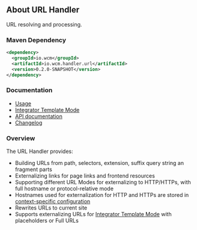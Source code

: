 ## About URL Handler

URL resolving and processing.


### Maven Dependency

```xml
<dependency>
  <groupId>io.wcm</groupId>
  <artifactId>io.wcm.handler.url</artifactId>
  <version>0.2.0-SNAPSHOT</version>
</dependency>
```

### Documentation

* [Usage][usage]
* [Integrator Template Mode][integrator]
* [API documentation][apidocs]
* [Changelog][changelog]


### Overview

The URL Handler provides:

* Building URLs from path, selectors, extension, suffix query string an fragment parts
* Externalizing links for page links and frontend resources
* Supporting different URL Modes for externalizing to HTTP/HTTPs, with full hostname or protocol-relative mode
* Hostnames used for externalization for HTTP and HTTPs are stored in [context-specific configuration][config]
* Rewrites URLs to current site
* Supports externalizing URLs for [Integrator Template Mode][integrator] with placeholders or Full URLs


[usage]: usage.html
[integrator]: integrator.html
[apidocs]: apidocs/
[changelog]: changes-report.html
[config]: ../../config/
